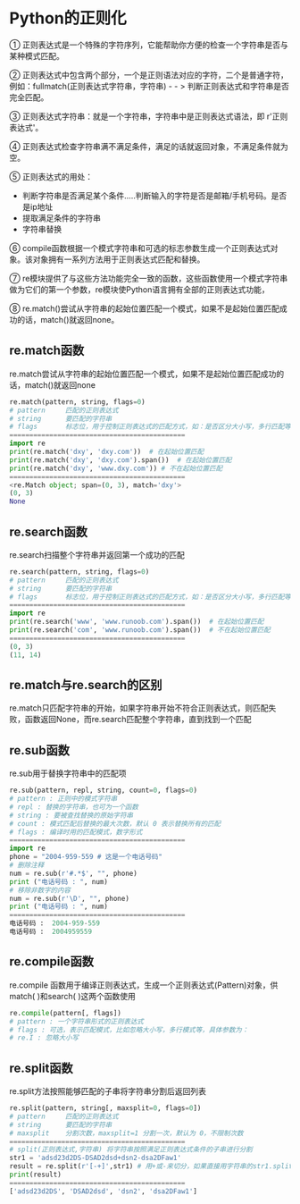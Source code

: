 # Python的正则化

① 正则表达式是一个特殊的字符序列，它能帮助你方便的检查一个字符串是否与某种模式匹配。

② 正则表达式中包含两个部分，一个是正则语法对应的字符，二个是普通字符，例如：fullmatch(正则表达式字符串，字符串) - - > 判断正则表达式和字符串是否完全匹配。

③ 正则表达式字符串：就是一个字符串，字符串中是正则表达式语法，即 r'正则表达式'。

④ 正则表达式检查字符串满不满足条件，满足的话就返回对象，不满足条件就为空。

⑤ 正则表达式的用处：
- 判断字符串是否满足某个条件.....判断输入的字符是否是邮箱/手机号码。是否是ip地址
- 提取满足条件的字符串
- 字符串替换

⑥ compile函数根据一个模式字符串和可选的标志参数生成一个正则表达式对象。该对象拥有一系列方法用于正则表达式匹配和替换。

⑦ re模块提供了与这些方法功能完全一致的函数，这些函数使用一个模式字符串做为它们的第一个参数，re模块使Python语言拥有全部的正则表达式功能，

⑧ re.match()尝试从字符串的起始位置匹配一个模式，如果不是起始位置匹配成功的话，match()就返回none。

## re.match函数
re.match尝试从字符串的起始位置匹配一个模式，如果不是起始位置匹配成功的话，match()就返回none
```python
re.match(pattern, string, flags=0)
# pattern     匹配的正则表达式
# string      要匹配的字符串
# flags       标志位，用于控制正则表达式的匹配方式，如：是否区分大小写，多行匹配等等
============================================
import re
print(re.match('dxy', 'dxy.com'))  # 在起始位置匹配
print(re.match('dxy', 'dxy.com').span())  # 在起始位置匹配
print(re.match('dxy', 'www.dxy.com')) # 不在起始位置匹配
============================================
<re.Match object; span=(0, 3), match='dxy'>
(0, 3)
None
```

## re.search函数
re.search扫描整个字符串并返回第一个成功的匹配
```python
re.search(pattern, string, flags=0)
# pattern     匹配的正则表达式
# string      要匹配的字符串
# flags       标志位，用于控制正则表达式的匹配方式，如：是否区分大小写，多行匹配等等
============================================
import re
print(re.search('www', 'www.runoob.com').span())  # 在起始位置匹配
print(re.search('com', 'www.runoob.com').span())  # 不在起始位置匹配
============================================
(0, 3)
(11, 14)
```

## re.match与re.search的区别
re.match只匹配字符串的开始，如果字符串开始不符合正则表达式，则匹配失败，函数返回None，而re.search匹配整个字符串，直到找到一个匹配

## re.sub函数
re.sub用于替换字符串中的匹配项
```python
re.sub(pattern, repl, string, count=0, flags=0)
# pattern : 正则中的模式字符串
# repl : 替换的字符串，也可为一个函数
# string : 要被查找替换的原始字符串
# count : 模式匹配后替换的最大次数，默认 0 表示替换所有的匹配
# flags : 编译时用的匹配模式，数字形式
============================================
import re
phone = "2004-959-559 # 这是一个电话号码"
# 删除注释
num = re.sub(r'#.*$', "", phone)
print ("电话号码 : ", num)
# 移除非数字的内容
num = re.sub(r'\D', "", phone)
print ("电话号码 : ", num)
============================================
电话号码 :  2004-959-559 
电话号码 :  2004959559
```

## re.compile函数
re.compile 函数用于编译正则表达式，生成一个正则表达式(Pattern)对象，供match( )和search( )这两个函数使用
```python
re.compile(pattern[, flags])
# pattern : 一个字符串形式的正则表达式
# flags : 可选，表示匹配模式，比如忽略大小写，多行模式等，具体参数为：
# re.I : 忽略大小写
```

## re.split函数
re.split方法按照能够匹配的子串将字符串分割后返回列表

```python
re.split(pattern, string[, maxsplit=0, flags=0])
# pattern     匹配的正则表达式
# string      要匹配的字符串
# maxsplit    分割次数，maxsplit=1 分割一次，默认为 0，不限制次数
============================================
# split(正则表达式,字符串) 将字符串按照满足正则表达式条件的子串进行分割
str1 = 'adsd23d2DS-DSAD2dsd+dsn2-dsa2DFaw1'
result = re.split(r'[-+]',str1) # 用+或-来切分，如果直接用字符串的str1.split('+') 则只能用一种形式来切分
print(result)
============================================
['adsd23d2DS', 'DSAD2dsd', 'dsn2', 'dsa2DFaw1']
```
